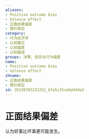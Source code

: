 ```yaml
---
aliases:
- Positive outcome bias
- Valence effect
- 正面结果偏差
- 情价效应
category:
- 行为经济学
- 认知偏见
- 认知偏差
- 认知偏误
groups: 决策、信念与行为偏差
name:
- Positive outcome bias
- Valence effect
zhname:
- 正面结果偏差
- 情价效应
id: 20220703233252_67a5c35ce6e04da3
---
```


# 正面结果偏差

认为好事比坏事更可能发生。
